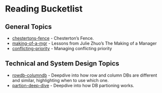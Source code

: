 # Reading Bucketlist

## General Topics

- [chestertons-fence] - Chesterton’s Fence.
- [making-of-a-mgr] - Lessons from Julie Zhuo’s The Making of a Manager
- [conflicting-priority] - Managing conflicting priority

## Technical and System Design Topics

- [rowdb-columndb] - Deepdive into how row and column DBs are different and similar, highlighting when to use which one.
- [partion-deep-dive] - Deepdive into how DB partioning works.

[chestertons-fence]: https://fs.blog/chestertons-fence/
[making-of-a-mgr]: https://fellow.app/blog/management/julie-zhuo-the-making-of-a-manager/?v2=1
[conflicting-priority]: https://leaddev.com/process/navigating-competing-priorities-engineer
[partion-deep-dive]: https://www.timescale.com/learn/data-partitioning-what-it-is-and-why-it-matters
[rowdb-columndb]: https://dataschool.com/data-modeling-101/row-vs-column-oriented-databases/
